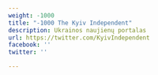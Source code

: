 ```yaml
---
weight: -1000
title: "-1000 The Kyiv Independent"
description: Ukrainos naujienų portalas
url: https://twitter.com/KyivIndependent
facebook: ''
twitter: ''

---
```

